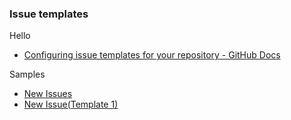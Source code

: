 ### Issue templates

Hello

- [Configuring issue templates for your repository - GitHub Docs]

Samples

- [New Issues]
- [New Issue(Template 1)]

[configuring issue templates for your repository - github docs]: https://docs.github.com/en/free-pro-team@latest/github/building-a-strong-community/configuring-issue-templates-for-your-repository
[new issues]: https://github.com/satoruk/sample_github/issues/new/choose
[new issue(template 1)]: https://github.com/satoruk/sample_github/issues/new?assignees=satoruk&labels=bug&template=ISSUE_TEMPLATE1.md&title=sample&projects=satoruk/sample_github/projects/1
